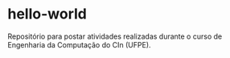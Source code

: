 # hello-world
Repositório para postar atividades realizadas durante o curso de Engenharia da Computação do CIn (UFPE).
